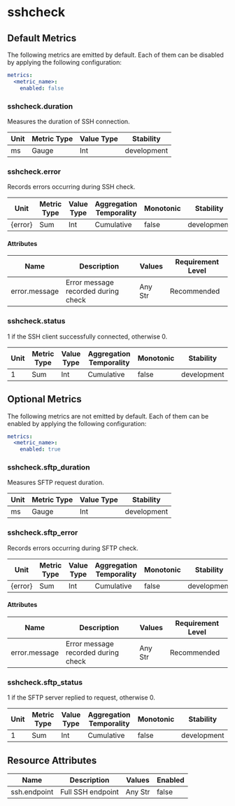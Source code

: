 [comment]: <> (Code generated by mdatagen. DO NOT EDIT.)

# sshcheck

## Default Metrics

The following metrics are emitted by default. Each of them can be disabled by applying the following configuration:

```yaml
metrics:
  <metric_name>:
    enabled: false
```

### sshcheck.duration

Measures the duration of SSH connection.

| Unit | Metric Type | Value Type | Stability |
| ---- | ----------- | ---------- | --------- |
| ms | Gauge | Int | development |

### sshcheck.error

Records errors occurring during SSH check.

| Unit | Metric Type | Value Type | Aggregation Temporality | Monotonic | Stability |
| ---- | ----------- | ---------- | ----------------------- | --------- | --------- |
| {error} | Sum | Int | Cumulative | false | development |

#### Attributes

| Name | Description | Values | Requirement Level |
| ---- | ----------- | ------ | -------- |
| error.message | Error message recorded during check | Any Str | Recommended |

### sshcheck.status

1 if the SSH client successfully connected, otherwise 0.

| Unit | Metric Type | Value Type | Aggregation Temporality | Monotonic | Stability |
| ---- | ----------- | ---------- | ----------------------- | --------- | --------- |
| 1 | Sum | Int | Cumulative | false | development |

## Optional Metrics

The following metrics are not emitted by default. Each of them can be enabled by applying the following configuration:

```yaml
metrics:
  <metric_name>:
    enabled: true
```

### sshcheck.sftp_duration

Measures SFTP request duration.

| Unit | Metric Type | Value Type | Stability |
| ---- | ----------- | ---------- | --------- |
| ms | Gauge | Int | development |

### sshcheck.sftp_error

Records errors occurring during SFTP check.

| Unit | Metric Type | Value Type | Aggregation Temporality | Monotonic | Stability |
| ---- | ----------- | ---------- | ----------------------- | --------- | --------- |
| {error} | Sum | Int | Cumulative | false | development |

#### Attributes

| Name | Description | Values | Requirement Level |
| ---- | ----------- | ------ | -------- |
| error.message | Error message recorded during check | Any Str | Recommended |

### sshcheck.sftp_status

1 if the SFTP server replied to request, otherwise 0.

| Unit | Metric Type | Value Type | Aggregation Temporality | Monotonic | Stability |
| ---- | ----------- | ---------- | ----------------------- | --------- | --------- |
| 1 | Sum | Int | Cumulative | false | development |

## Resource Attributes

| Name | Description | Values | Enabled |
| ---- | ----------- | ------ | ------- |
| ssh.endpoint | Full SSH endpoint | Any Str | false |
